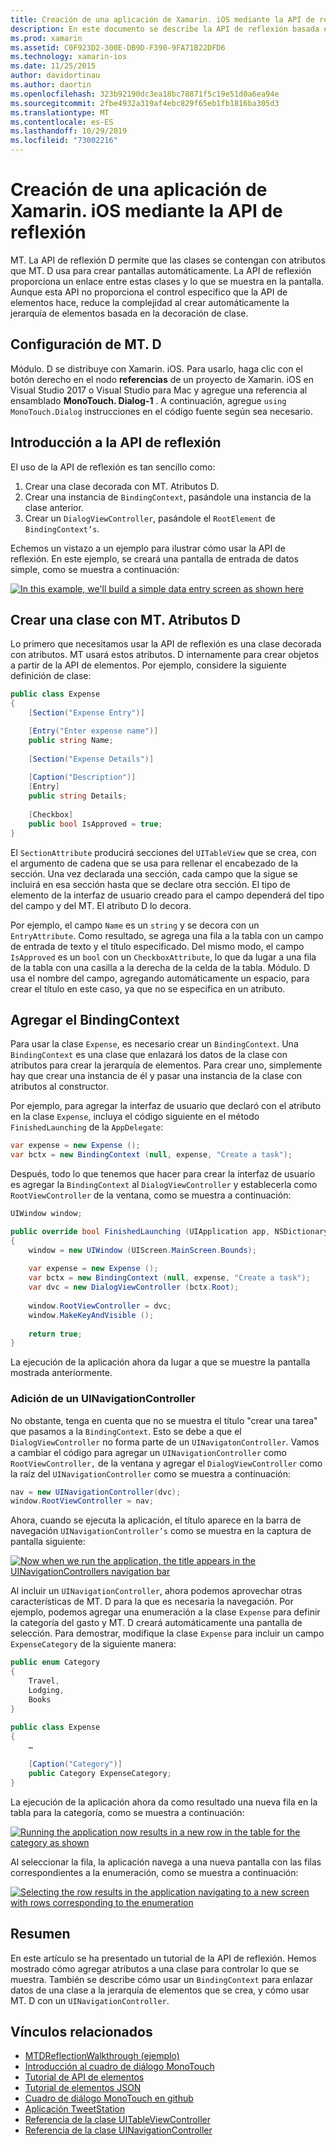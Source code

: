 ```yaml
---
title: Creación de una aplicación de Xamarin. iOS mediante la API de reflexión
description: En este documento se describe la API de reflexión basada en atributos MonoTouch. Dialog, que crea la interfaz de usuario basada en clases representadas con atributos.
ms.prod: xamarin
ms.assetid: C0F923D2-300E-DB9D-F390-9FA71B22DFD6
ms.technology: xamarin-ios
ms.date: 11/25/2015
author: davidortinau
ms.author: daortin
ms.openlocfilehash: 323b92190dc3ea18bc78871f5c19e51d0a6ea94e
ms.sourcegitcommit: 2fbe4932a319af4ebc829f65eb1fb1816ba305d3
ms.translationtype: MT
ms.contentlocale: es-ES
ms.lasthandoff: 10/29/2019
ms.locfileid: "73002216"
---
```

# <a name="creating-a-xamarinios-application-using-the-reflection-api"></a>Creación de una aplicación de Xamarin. iOS mediante la API de reflexión

MT. La API de reflexión D permite que las clases se contengan con atributos que MT. D usa para crear pantallas automáticamente. La API de reflexión proporciona un enlace entre estas clases y lo que se muestra en la pantalla. Aunque esta API no proporciona el control específico que la API de elementos hace, reduce la complejidad al crear automáticamente la jerarquía de elementos basada en la decoración de clase.

## <a name="setting-up-mtd"></a>Configuración de MT. D

Módulo. D se distribuye con Xamarin. iOS. Para usarlo, haga clic con el botón derecho en el nodo **referencias** de un proyecto de Xamarin. iOS en Visual Studio 2017 o Visual Studio para Mac y agregue una referencia al ensamblado **MonoTouch. Dialog-1** . A continuación, agregue `using MonoTouch.Dialog` instrucciones en el código fuente según sea necesario.

## <a name="getting-started-with-the-reflection-api"></a>Introducción a la API de reflexión

El uso de la API de reflexión es tan sencillo como:

1. Crear una clase decorada con MT. Atributos D.
1. Crear una instancia de `BindingContext`, pasándole una instancia de la clase anterior. 
1. Crear un `DialogViewController`, pasándole el `RootElement` de `BindingContext’s`. 

Echemos un vistazo a un ejemplo para ilustrar cómo usar la API de reflexión. En este ejemplo, se creará una pantalla de entrada de datos simple, como se muestra a continuación:

 [![](reflection-api-walkthrough-images/01-expense-entry.png "In this example, we'll build a simple data entry screen as shown here")](reflection-api-walkthrough-images/01-expense-entry.png#lightbox)

## <a name="creating-a-class-with-mtd-attributes"></a>Crear una clase con MT. Atributos D

Lo primero que necesitamos usar la API de reflexión es una clase decorada con atributos. MT usará estos atributos. D internamente para crear objetos a partir de la API de elementos. Por ejemplo, considere la siguiente definición de clase:

```csharp
public class Expense
{
    [Section("Expense Entry")]

    [Entry("Enter expense name")]
    public string Name;
        
    [Section("Expense Details")]
  
    [Caption("Description")]
    [Entry]
    public string Details;
        
    [Checkbox]
    public bool IsApproved = true;
}
```

El `SectionAttribute` producirá secciones del `UITableView` que se crea, con el argumento de cadena que se usa para rellenar el encabezado de la sección. Una vez declarada una sección, cada campo que la sigue se incluirá en esa sección hasta que se declare otra sección.
El tipo de elemento de la interfaz de usuario creado para el campo dependerá del tipo del campo y del MT. El atributo D lo decora.

Por ejemplo, el campo `Name` es un `string` y se decora con un `EntryAttribute`. Como resultado, se agrega una fila a la tabla con un campo de entrada de texto y el título especificado. Del mismo modo, el campo `IsApproved` es un `bool` con un `CheckboxAttribute`, lo que da lugar a una fila de la tabla con una casilla a la derecha de la celda de la tabla. Módulo. D usa el nombre del campo, agregando automáticamente un espacio, para crear el título en este caso, ya que no se especifica en un atributo.

## <a name="adding-the-bindingcontext"></a>Agregar el BindingContext

Para usar la clase `Expense`, es necesario crear un `BindingContext`. Una `BindingContext` es una clase que enlazará los datos de la clase con atributos para crear la jerarquía de elementos. Para crear uno, simplemente hay que crear una instancia de él y pasar una instancia de la clase con atributos al constructor.

Por ejemplo, para agregar la interfaz de usuario que declaró con el atributo en la clase `Expense`, incluya el código siguiente en el método `FinishedLaunching` de la `AppDelegate`:

```csharp
var expense = new Expense ();
var bctx = new BindingContext (null, expense, "Create a task");
```

Después, todo lo que tenemos que hacer para crear la interfaz de usuario es agregar la `BindingContext` al `DialogViewController` y establecerla como `RootViewController` de la ventana, como se muestra a continuación:

```csharp
UIWindow window;

public override bool FinishedLaunching (UIApplication app, NSDictionary options)
{   
    window = new UIWindow (UIScreen.MainScreen.Bounds);
            
    var expense = new Expense ();
    var bctx = new BindingContext (null, expense, "Create a task");
    var dvc = new DialogViewController (bctx.Root);
            
    window.RootViewController = dvc;
    window.MakeKeyAndVisible ();
            
    return true;
}
```

La ejecución de la aplicación ahora da lugar a que se muestre la pantalla mostrada anteriormente.

### <a name="adding-a-uinavigationcontroller"></a>Adición de un UINavigationController

No obstante, tenga en cuenta que no se muestra el título "crear una tarea" que pasamos a la `BindingContext`. Esto se debe a que el `DialogViewController` no forma parte de un `UINavigatonController`. Vamos a cambiar el código para agregar un `UINavigationController` como `RootViewController,` de la ventana y agregar el `DialogViewController` como la raíz del `UINavigationController` como se muestra a continuación:

```csharp
nav = new UINavigationController(dvc);
window.RootViewController = nav;
```

Ahora, cuando se ejecuta la aplicación, el título aparece en la barra de navegación `UINavigationController’s` como se muestra en la captura de pantalla siguiente:

 [![](reflection-api-walkthrough-images/02-create-task.png "Now when we run the application, the title appears in the UINavigationControllers navigation bar")](reflection-api-walkthrough-images/02-create-task.png#lightbox)

Al incluir un `UINavigationController`, ahora podemos aprovechar otras características de MT. D para la que es necesaria la navegación. Por ejemplo, podemos agregar una enumeración a la clase `Expense` para definir la categoría del gasto y MT. D creará automáticamente una pantalla de selección. Para demostrar, modifique la clase `Expense` para incluir un campo `ExpenseCategory` de la siguiente manera:

```csharp
public enum Category
{
    Travel,
    Lodging,
    Books
}
        
public class Expense
{
    …

    [Caption("Category")]
    public Category ExpenseCategory;
}
```

La ejecución de la aplicación ahora da como resultado una nueva fila en la tabla para la categoría, como se muestra a continuación:

 [![](reflection-api-walkthrough-images/03-set-details.png "Running the application now results in a new row in the table for the category as shown")](reflection-api-walkthrough-images/03-set-details.png#lightbox)

Al seleccionar la fila, la aplicación navega a una nueva pantalla con las filas correspondientes a la enumeración, como se muestra a continuación:

 [![](reflection-api-walkthrough-images/04-set-category.png "Selecting the row results in the application navigating to a new screen with rows corresponding to the enumeration")](reflection-api-walkthrough-images/04-set-category.png#lightbox)

 <a name="Summary" />

## <a name="summary"></a>Resumen

En este artículo se ha presentado un tutorial de la API de reflexión. Hemos mostrado cómo agregar atributos a una clase para controlar lo que se muestra. También se describe cómo usar un `BindingContext` para enlazar datos de una clase a la jerarquía de elementos que se crea, y cómo usar MT. D con un `UINavigationController`.

## <a name="related-links"></a>Vínculos relacionados

- [MTDReflectionWalkthrough (ejemplo)](https://docs.microsoft.com/samples/xamarin/ios-samples/mtdreflectionwalkthrough)
- [Introducción al cuadro de diálogo MonoTouch](~/ios/user-interface/monotouch.dialog/index.md)
- [Tutorial de API de elementos](~/ios/user-interface/monotouch.dialog/elements-api-walkthrough.md)
- [Tutorial de elementos JSON](~/ios/user-interface/monotouch.dialog/monotouch.dialog-json-markup.md)
- [Cuadro de diálogo MonoTouch en github](https://github.com/migueldeicaza/MonoTouch.Dialog)
- [Aplicación TweetStation](https://github.com/migueldeicaza/TweetStation)
- [Referencia de la clase UITableViewController](https://developer.apple.com/library/ios/#DOCUMENTATION/UIKit/Reference/UITableViewController_Class/Reference/Reference.html)
- [Referencia de la clase UINavigationController](https://developer.apple.com/library/ios/#documentation/UIKit/Reference/UINavigationController_Class/Reference/Reference.html)
